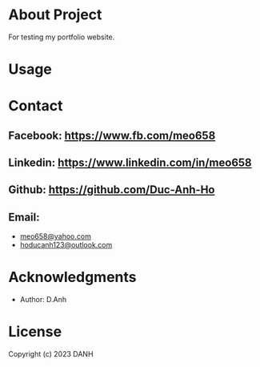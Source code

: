
# About Project

For testing my portfolio website.

# Usage

# Contact

## Facebook: https://www.fb.com/meo658
## Linkedin: https://www.linkedin.com/in/meo658
## Github: https://github.com/Duc-Anh-Ho
## Email:
- meo658@yahoo.com
- hoducanh123@outlook.com

# Acknowledgments

- Author: D.Anh

# License

Copyright (c) 2023 DANH
